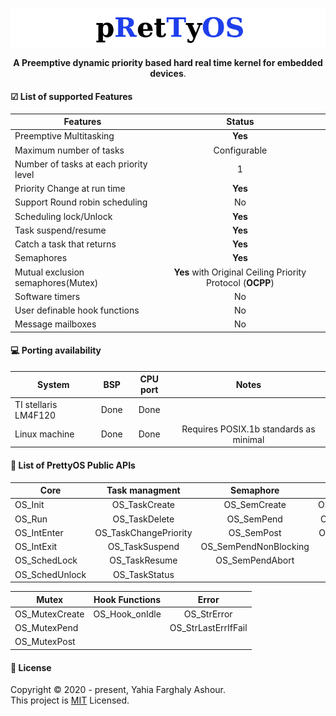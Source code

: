 <p align="center">
  <img src="logo.png">
</p>
<p align="center">
  <b>A Preemptive dynamic priority based hard real time kernel for embedded devices</b>.
</p>

#### ☑ List of supported Features

| Features      | Status        |
| ------------- |:-------------:|
| Preemptive Multitasking      | **Yes** |
| Maximum number of tasks      | Configurable     |
| Number of tasks at each priority level | 1      |
| Priority Change at run time | **Yes** |
| Support Round robin scheduling | No |
| Scheduling lock/Unlock | **Yes** |
|Task suspend/resume| **Yes** |
|Catch a task that returns| **Yes** |
|Semaphores| **Yes** |
| Mutual exclusion semaphores(Mutex) | **Yes** with Original Ceiling Priority Protocol (**OCPP**)|
|Software timers| No|
| User definable hook functions | No |
| Message mailboxes | No |

#### 💻 Porting availability
| System      			    | BSP        	  | CPU port 		  | Notes         |
| ----------------------|:-------------:|:-------------:|:-------------:|
| TI stellaris LM4F120 	| Done 			    | Done 			    |               |
| Linux machine         | Done          | Done          |Requires POSIX.1b standards as minimal |


#### 📜 List of PrettyOS Public APIs
| Core          | Task managment	| Semaphore 		| Time		|
| ------------- |:---------------------:|:---------------------:|:-------------:|
|OS_Init	|OS_TaskCreate		|OS_SemCreate		|OS_DelayTicks  |
|OS_Run		|OS_TaskDelete		|OS_SemPend		|OS_TimerTick	| 	 	
|OS_IntEnter    |OS_TaskChangePriority	|OS_SemPost		|OS_DelayTime	| 		 
|OS_IntExit	|OS_TaskSuspend		|OS_SemPendNonBlocking	|		| 	         
|OS_SchedLock	|OS_TaskResume		|OS_SemPendAbort	|		| 	         
|OS_SchedUnlock	|OS_TaskStatus		|			|	        |

| Mutex         | Hook Functions 	| Error                 |
| ------------- |:---------------------:|:---------------------:|
|OS_MutexCreate	|OS_Hook_onIdle         |OS_StrError            |
|OS_MutexPend	|                       |OS_StrLastErrIfFail    |
|OS_MutexPost	|                       |                       |

#### 📝 License
Copyright © 2020 - present, Yahia Farghaly Ashour.<br>
This project is [MIT](https://github.com/yahiafarghaly/PrettyOS/blob/master/LICENSE) Licensed.
